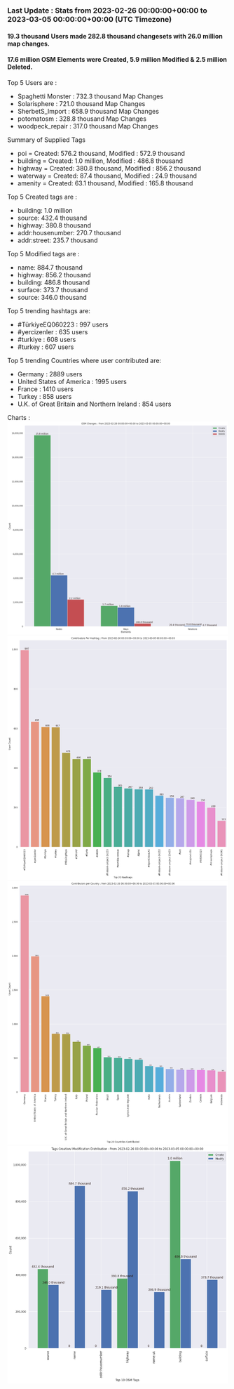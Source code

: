 ### Last Update : Stats from 2023-02-26 00:00:00+00:00 to 2023-03-05 00:00:00+00:00 (UTC Timezone)

#### 19.3 thousand Users made 282.8 thousand changesets with 26.0 million map changes.
#### 17.6 million OSM Elements were Created, 5.9 million Modified & 2.5 million Deleted.

Top 5 Users are : 
- Spaghetti Monster : 732.3 thousand Map Changes
- Solarisphere : 721.0 thousand Map Changes
- SherbetS_Import : 658.9 thousand Map Changes
- potomatosm : 328.8 thousand Map Changes
- woodpeck_repair : 317.0 thousand Map Changes

Summary of Supplied Tags
- poi = Created: 576.2 thousand, Modified : 572.9 thousand
- building = Created: 1.0 million, Modified : 486.8 thousand
- highway = Created: 380.8 thousand, Modified : 856.2 thousand
- waterway = Created: 87.4 thousand, Modified : 24.9 thousand
- amenity = Created: 63.1 thousand, Modified : 165.8 thousand


Top 5 Created tags are :
- building: 1.0 million
- source: 432.4 thousand
- highway: 380.8 thousand
- addr:housenumber: 270.7 thousand
- addr:street: 235.7 thousand


Top 5 Modified tags are :
- name: 884.7 thousand
- highway: 856.2 thousand
- building: 486.8 thousand
- surface: 373.7 thousand
- source: 346.0 thousand


Top 5 trending hashtags are:
- #TürkiyeEQ060223 : 997 users
- #yercizenler : 635 users
- #turkiye : 608 users
- #turkey : 607 users


Top 5 trending Countries where user contributed are:
- Germany : 2889 users
- United States of America : 1995 users
- France : 1410 users
- Turkey : 858 users
- U.K. of Great Britain and Northern Ireland : 854 users


 Charts : 
![Alt text](./charts/osm_changes.png) 
![Alt text](./charts/users_per_hashtag.png) 
![Alt text](./charts/users_per_country.png) 
![Alt text](./charts/tags.png) 
